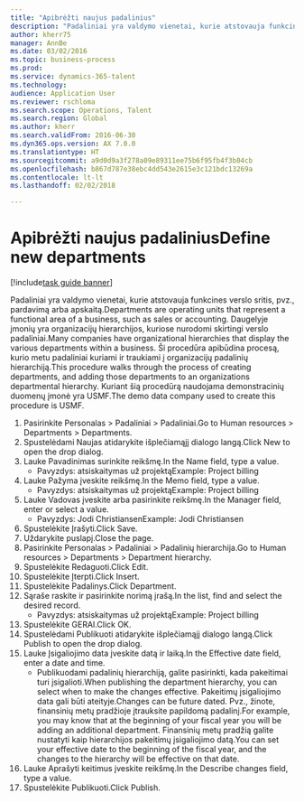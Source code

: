 ```yaml
--- 
title: "Apibrėžti naujus padalinius"
description: "Padaliniai yra valdymo vienetai, kurie atstovauja funkcines verslo sritis, pvz., pardavimą arba apskaitą."
author: kherr75
manager: AnnBe
ms.date: 03/02/2016
ms.topic: business-process
ms.prod: 
ms.service: dynamics-365-talent
ms.technology: 
audience: Application User
ms.reviewer: rschloma
ms.search.scope: Operations, Talent
ms.search.region: Global
ms.author: kherr
ms.search.validFrom: 2016-06-30
ms.dyn365.ops.version: AX 7.0.0
ms.translationtype: HT
ms.sourcegitcommit: a9d0d9a3f278a09e89311ee75b6f95fb4f3b04cb
ms.openlocfilehash: b867d787e38ebc4dd543e2615e3c121bdc13269a
ms.contentlocale: lt-lt
ms.lasthandoff: 02/02/2018

---
```

# <a name="define-new-departments"></a><span data-ttu-id="14532-103">Apibrėžti naujus padalinius</span><span class="sxs-lookup"><span data-stu-id="14532-103">Define new departments</span></span>

[!include[task guide banner](../../includes/task-guide-banner.md)]

<span data-ttu-id="14532-104">Padaliniai yra valdymo vienetai, kurie atstovauja funkcines verslo sritis, pvz., pardavimą arba apskaitą.</span><span class="sxs-lookup"><span data-stu-id="14532-104">Departments are operating units that represent a functional area of a business, such as sales or accounting.</span></span> <span data-ttu-id="14532-105">Daugelyje įmonių yra organizacijų hierarchijos, kuriose nurodomi skirtingi verslo padaliniai.</span><span class="sxs-lookup"><span data-stu-id="14532-105">Many companies have organizational hierarchies that display the various departments within a business.</span></span> <span data-ttu-id="14532-106">Ši procedūra apibūdina procesą, kurio metu padaliniai kuriami ir traukiami į organizacijų padalinių hierarchiją.</span><span class="sxs-lookup"><span data-stu-id="14532-106">This procedure walks through the process of creating departments, and adding those departments to an organizations departmental hierarchy.</span></span> <span data-ttu-id="14532-107">Kuriant šią procedūrą naudojama demonstracinių duomenų įmonė yra USMF.</span><span class="sxs-lookup"><span data-stu-id="14532-107">The demo data company used to create this procedure is USMF.</span></span>

1. <span data-ttu-id="14532-108">Pasirinkite Personalas > Padaliniai > Padaliniai.</span><span class="sxs-lookup"><span data-stu-id="14532-108">Go to Human resources > Departments > Departments.</span></span>
2. <span data-ttu-id="14532-109">Spustelėdami Naujas atidarykite išplečiamąjį dialogo langą.</span><span class="sxs-lookup"><span data-stu-id="14532-109">Click New to open the drop dialog.</span></span>
3. <span data-ttu-id="14532-110">Lauke Pavadinimas surinkite reikšmę.</span><span class="sxs-lookup"><span data-stu-id="14532-110">In the Name field, type a value.</span></span>
    * <span data-ttu-id="14532-111">Pavyzdys: atsiskaitymas už projektą</span><span class="sxs-lookup"><span data-stu-id="14532-111">Example: Project billing</span></span>  
4. <span data-ttu-id="14532-112">Lauke Pažyma įveskite reikšmę.</span><span class="sxs-lookup"><span data-stu-id="14532-112">In the Memo field, type a value.</span></span>
    * <span data-ttu-id="14532-113">Pavyzdys: atsiskaitymas už projektą</span><span class="sxs-lookup"><span data-stu-id="14532-113">Example: Project billing</span></span>  
5. <span data-ttu-id="14532-114">Lauke Vadovas įveskite arba pasirinkite reikšmę.</span><span class="sxs-lookup"><span data-stu-id="14532-114">In the Manager field, enter or select a value.</span></span>
    * <span data-ttu-id="14532-115">Pavyzdys: Jodi Christiansen</span><span class="sxs-lookup"><span data-stu-id="14532-115">Example: Jodi Christiansen</span></span>  
6. <span data-ttu-id="14532-116">Spustelėkite Įrašyti.</span><span class="sxs-lookup"><span data-stu-id="14532-116">Click Save.</span></span>
7. <span data-ttu-id="14532-117">Uždarykite puslapį.</span><span class="sxs-lookup"><span data-stu-id="14532-117">Close the page.</span></span>
8. <span data-ttu-id="14532-118">Pasirinkite Personalas > Padaliniai > Padalinių hierarchija.</span><span class="sxs-lookup"><span data-stu-id="14532-118">Go to Human resources > Departments > Department hierarchy.</span></span>
9. <span data-ttu-id="14532-119">Spustelėkite Redaguoti.</span><span class="sxs-lookup"><span data-stu-id="14532-119">Click Edit.</span></span>
10. <span data-ttu-id="14532-120">Spustelėkite Įterpti.</span><span class="sxs-lookup"><span data-stu-id="14532-120">Click Insert.</span></span>
11. <span data-ttu-id="14532-121">Spustelėkite Padalinys.</span><span class="sxs-lookup"><span data-stu-id="14532-121">Click Department.</span></span>
12. <span data-ttu-id="14532-122">Sąraše raskite ir pasirinkite norimą įrašą.</span><span class="sxs-lookup"><span data-stu-id="14532-122">In the list, find and select the desired record.</span></span>
    * <span data-ttu-id="14532-123">Pavyzdys: atsiskaitymas už projektą</span><span class="sxs-lookup"><span data-stu-id="14532-123">Example: Project billing</span></span>  
13. <span data-ttu-id="14532-124">Spustelėkite GERAI.</span><span class="sxs-lookup"><span data-stu-id="14532-124">Click OK.</span></span>
14. <span data-ttu-id="14532-125">Spustelėdami Publikuoti atidarykite išplečiamąjį dialogo langą.</span><span class="sxs-lookup"><span data-stu-id="14532-125">Click Publish to open the drop dialog.</span></span>
15. <span data-ttu-id="14532-126">Lauke Įsigaliojimo data įveskite datą ir laiką.</span><span class="sxs-lookup"><span data-stu-id="14532-126">In the Effective date field, enter a date and time.</span></span>
    * <span data-ttu-id="14532-127">Publikuodami padalinių hierarchiją, galite pasirinkti, kada pakeitimai turi įsigalioti.</span><span class="sxs-lookup"><span data-stu-id="14532-127">When publishing the department hierarchy, you can select when to make the changes effective.</span></span> <span data-ttu-id="14532-128">Pakeitimų įsigaliojimo data gali būti ateityje.</span><span class="sxs-lookup"><span data-stu-id="14532-128">Changes can be future dated.</span></span> <span data-ttu-id="14532-129">Pvz., žinote, finansinių metų pradžioje įtrauksite papildomą padalinį.</span><span class="sxs-lookup"><span data-stu-id="14532-129">For example, you may know that at the beginning of your fiscal year you will be adding an additional department.</span></span> <span data-ttu-id="14532-130">Finansinių metų pradžią galite nustatyti kaip hierarchijos pakeitimų įsigaliojimo datą.</span><span class="sxs-lookup"><span data-stu-id="14532-130">You can set your effective date to the beginning of the fiscal year, and the changes to the hierarchy will be effective on that date.</span></span>  
16. <span data-ttu-id="14532-131">Lauke Aprašyti keitimus įveskite reikšmę.</span><span class="sxs-lookup"><span data-stu-id="14532-131">In the Describe changes field, type a value.</span></span>
17. <span data-ttu-id="14532-132">Spustelėkite Publikuoti.</span><span class="sxs-lookup"><span data-stu-id="14532-132">Click Publish.</span></span>


